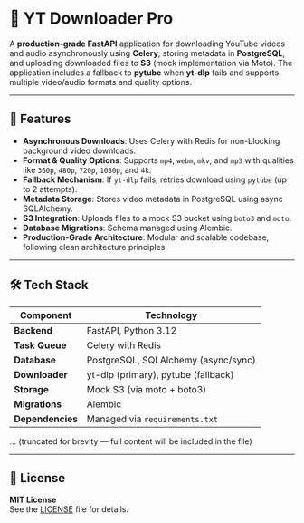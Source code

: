# 🚀 YT Downloader Pro

A **production-grade FastAPI** application for downloading YouTube videos and audio asynchronously using **Celery**, storing metadata in **PostgreSQL**, and uploading downloaded files to **S3** (mock implementation via Moto). The application includes a fallback to **pytube** when **yt-dlp** fails and supports multiple video/audio formats and quality options.

---

## 📌 Features

- **Asynchronous Downloads**: Uses Celery with Redis for non-blocking background video downloads.
- **Format & Quality Options**: Supports `mp4`, `webm`, `mkv`, and `mp3` with qualities like `360p`, `480p`, `720p`, `1080p`, and `4k`.
- **Fallback Mechanism**: If `yt-dlp` fails, retries download using `pytube` (up to 2 attempts).
- **Metadata Storage**: Stores video metadata in PostgreSQL using async SQLAlchemy.
- **S3 Integration**: Uploads files to a mock S3 bucket using `boto3` and `moto`.
- **Database Migrations**: Schema managed using Alembic.
- **Production-Grade Architecture**: Modular and scalable codebase, following clean architecture principles.

---

## 🛠 Tech Stack

| Component       | Technology                          |
|----------------|--------------------------------------|
| **Backend**     | FastAPI, Python 3.12                 |
| **Task Queue**  | Celery with Redis                   |
| **Database**    | PostgreSQL, SQLAlchemy (async/sync) |
| **Downloader**  | yt-dlp (primary), pytube (fallback) |
| **Storage**     | Mock S3 (via moto + boto3)          |
| **Migrations**  | Alembic                             |
| **Dependencies**| Managed via `requirements.txt`      |

... (truncated for brevity — full content will be included in the file)

---

## 📄 License

**MIT License**  
See the [LICENSE](./LICENSE) file for details.
